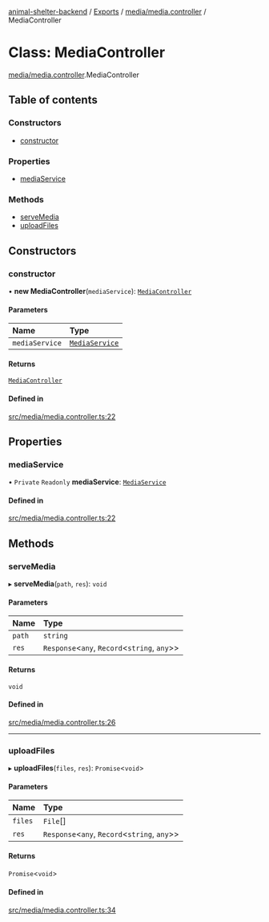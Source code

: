 [animal-shelter-backend](../README.md) / [Exports](../modules.md) / [media/media.controller](../modules/media_media_controller.md) / MediaController

# Class: MediaController

[media/media.controller](../modules/media_media_controller.md).MediaController

## Table of contents

### Constructors

- [constructor](media_media_controller.MediaController.md#constructor)

### Properties

- [mediaService](media_media_controller.MediaController.md#mediaservice)

### Methods

- [serveMedia](media_media_controller.MediaController.md#servemedia)
- [uploadFiles](media_media_controller.MediaController.md#uploadfiles)

## Constructors

### constructor

• **new MediaController**(`mediaService`): [`MediaController`](media_media_controller.MediaController.md)

#### Parameters

| Name | Type |
| :------ | :------ |
| `mediaService` | [`MediaService`](media_media_service.MediaService.md) |

#### Returns

[`MediaController`](media_media_controller.MediaController.md)

#### Defined in

[src/media/media.controller.ts:22](https://github.com/B4LiN7/animal-shelter-backend/blob/433cf0c1c0d87c638e9f68cdba4d5975f6f24447/src/media/media.controller.ts#L22)

## Properties

### mediaService

• `Private` `Readonly` **mediaService**: [`MediaService`](media_media_service.MediaService.md)

#### Defined in

[src/media/media.controller.ts:22](https://github.com/B4LiN7/animal-shelter-backend/blob/433cf0c1c0d87c638e9f68cdba4d5975f6f24447/src/media/media.controller.ts#L22)

## Methods

### serveMedia

▸ **serveMedia**(`path`, `res`): `void`

#### Parameters

| Name | Type |
| :------ | :------ |
| `path` | `string` |
| `res` | `Response`\<`any`, `Record`\<`string`, `any`\>\> |

#### Returns

`void`

#### Defined in

[src/media/media.controller.ts:26](https://github.com/B4LiN7/animal-shelter-backend/blob/433cf0c1c0d87c638e9f68cdba4d5975f6f24447/src/media/media.controller.ts#L26)

___

### uploadFiles

▸ **uploadFiles**(`files`, `res`): `Promise`\<`void`\>

#### Parameters

| Name | Type |
| :------ | :------ |
| `files` | `File`[] |
| `res` | `Response`\<`any`, `Record`\<`string`, `any`\>\> |

#### Returns

`Promise`\<`void`\>

#### Defined in

[src/media/media.controller.ts:34](https://github.com/B4LiN7/animal-shelter-backend/blob/433cf0c1c0d87c638e9f68cdba4d5975f6f24447/src/media/media.controller.ts#L34)
